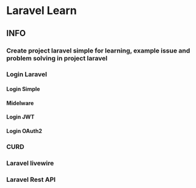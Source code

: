 # Laravel Learn

## INFO

### Create project laravel simple for learning, example issue and problem solving in project laravel
### Login Laravel
#### Login Simple
#### Midelware
#### Login JWT
#### Login OAuth2


### CURD

### Laravel livewire

### Laravel Rest API

